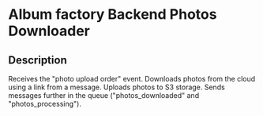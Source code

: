 # Album factory Backend Photos Downloader

## Description
Receives the "photo upload order" event. 
Downloads photos from the cloud using a link from a message. 
Uploads photos to S3 storage.
Sends messages further in the queue ("photos_downloaded" and "photos_processing").

